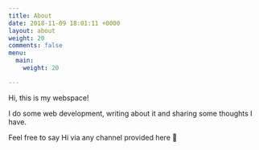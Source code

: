 ```yaml
---
title: About
date: 2018-11-09 18:01:11 +0000
layout: about
weight: 20
comments: false
menu:
  main:
    weight: 20

---
```

Hi, this is my webspace!

I do some web development, writing about it and sharing some thoughts I have.

Feel free to say Hi via any channel provided here 👋